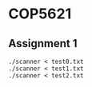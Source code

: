 # COP5621

## Assignment 1

```shell
./scanner < test0.txt 
./scanner < test1.txt 
./scanner < test2.txt 
```

